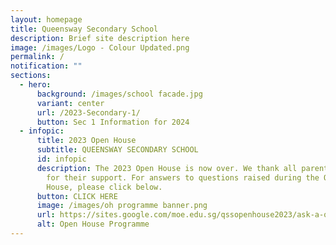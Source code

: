 ```yaml
---
layout: homepage
title: Queensway Secondary School
description: Brief site description here
image: /images/Logo - Colour Updated.png
permalink: /
notification: ""
sections:
  - hero:
      background: /images/school facade.jpg
      variant: center
      url: /2023-Secondary-1/
      button: Sec 1 Information for 2024
  - infopic:
      title: 2023 Open House
      subtitle: QUEENSWAY SECONDARY SCHOOL
      id: infopic
      description: The 2023 Open House is now over. We thank all parents and students
        for their support. For answers to questions raised during the Open
        House, please click below.
      button: CLICK HERE
      image: /images/oh programme banner.png
      url: https://sites.google.com/moe.edu.sg/qssopenhouse2023/ask-a-question?authuser=0
      alt: Open House Programme
---
```

